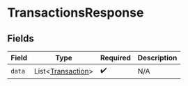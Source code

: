 # TransactionsResponse


## Fields

| Field                                                   | Type                                                    | Required                                                | Description                                             |
| ------------------------------------------------------- | ------------------------------------------------------- | ------------------------------------------------------- | ------------------------------------------------------- |
| `data`                                                  | List<[Transaction](../../models/shared/Transaction.md)> | :heavy_check_mark:                                      | N/A                                                     |